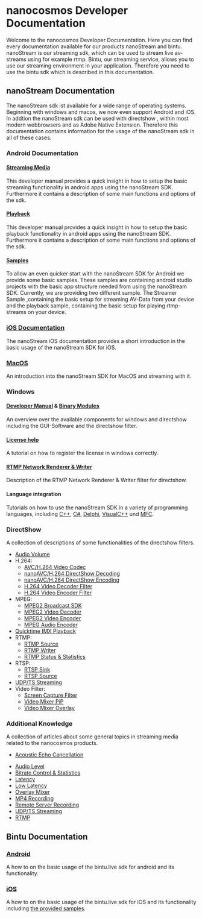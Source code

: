 # nanocosmos Developer Documentation
Welcome to the nanocosmos Developer Documentation. Here you can find every documentation available for our products nanoStream and bintu. nanoStream is our streaming sdk, which can be used to stream live av-streams using for example rtmp. Bintu, our streaming service, allows you to use our streaming environment in your application. Therefore you need to use the bintu sdk which is described in this documentation.
## nanoStream Documentation
The nanoStream sdk ist available for a wide range of operating systems. Beginning with windows and macos, we now even support Android and iOS. In addtion the nanoStream sdk can be used with directshow , within most modern webbrowsers and as Adobe Native Extension. Therefore this documentation contains information for the usage of the nanoStream sdk in all of these cases.
### Android Documentation
#### [Streaming Media](nanostream/android/android_developer_manual_streaming.md)
This developer manual provides a quick insight in how to setup the basic streaming functionality in android apps using the nanoStream SDK. Furthermore it contains a description of some main functions and options of the sdk.
#### [Playback](nanostream/android/android_developer_manual_streaming.md)
This developer manual provides a quick insight in how to setup the basic playback functionality in android apps using the nanoStream SDK. Furthermore it contains a description of some main functions and options of the sdk.
#### [Samples](nanostream/android/android_developer_manual_sample.md)
To allow an even quicker start with the nanoStream SDK for Android we provide some basic samples. These samples are containing android studio projects with the basic app structure needed from using the nanoStream SDK. Currently, we are providing two different sample. The Streamer Sample ,containing the basic setup for streaming AV-Data from your device and the playback sample, containing the basic setup for playing rtmp-streams on your device.
### [iOS Documentation](nanostream/ios/nanostream-ios-sdk.md)
The nanoStream iOS documentation provides a short introduction in the basic usage of the nanoStream SDK for iOS.
### [MacOS](nanostream/macos/nanostream-macos-sdk.md)
An introduction into the nanoStream SDK for MacOS and streaming with it.
### Windows
#### [Developer Manual](nanostream/windows/windows_developer_manual.md) & [Binary Modules](nanostream/windows/windows_binares.md)
An overview over the available components for windows and directshow including the GUI-Software and the directshow filter.
#### [License help](nanostream/windows/windows_license_help.md)
A tutorial on how to register the license in windows correctly.
#### [RTMP Network Renderer & Writer](nanostream/windows/windows_networkwriter.md)
Description of the RTMP Network Renderer & Writer filter for directshow.
#### Language integration
Tutorials on how to use the nanoStream SDK in a variety of programming languages, including [C++](nanostream/windows/language_integration/nanostream_cpp_integration.md), [C#](nanostream/windows/language_integration/nanostream_csharp_integration.md), [Delphi](nanostream/windows/language_integration/nanostream_delphi_integration.md), [VisualC++](nanostream/windows/language_integration/nanostream_activex_visualcpp.md) und [MFC](nanostream/windows/language_integration/nanostream_activex_visualcpp_mfc.md).
### DirectShow
A collection of descriptions of some functionalities of the directshow filters.

- [Audio Volume](nanostream/directshow/directshow_audio_volume.md)
- H.264:
  - [AVC/H.264 Video Codec](nanostream/directshow/directshow_avc_h264.md)
  - [nanoAVC/H.264 DirectShow Decoding](nanostream/directshow/directshow_nanoAVC_decoding_sdk.md)
  - [nanoAVC/H.264 DirectShow Encoding](nanostream/directshow/directshow_nanoAVC_encoding_sdk.md)
  - [H.264 Video Decoder Filter](nanostream/directshow/directshow_h264_video_decoder.md)
  - [H.264 Video Encoder Filter](nanostream/directshow/directshow_h264_video_encoder.md)
- MPEG:
  - [MPEG2 Broadcast SDK](nanostream/directshow/directshow_mpeg2_broadcast_sdk.md)
  - [MPEG2 Video Decoder](nanostream/directshow/directshow_mpeg2_video_decoder.md)
  - [MPEG2 Video Encoder](nanostream/directshow/directshow_mpeg2_video_encoder.md)
  - [MPEG Audio Encoder](nanostream/directshow/directshow_mpeg_audio_encoder.md)
- [Quicktime IMX Playback](nanostream/directshow/directshow_quicktime_imx.md)
- RTMP:
  - [RTMP Source](nanostream/directshow/directshow_rtmp_source.md)
  - [RTMP Writer](nanostream/directshow/directshow_rtmp_writer.md)
  - [RTMP Status & Statistics](nanostream/directshow/directshow_rtmp_status_statistics.md)
- RTSP:
  - [RTSP Sink](nanostream/directshow/directshow_rtsp_sink.md)
  - [RTSP Source](nanostream/directshow/directshow_rtsp_source.md)
- [UDP/TS Streaming](nanostream/directshow/directshow_udp_ts_streaming.md)
- Video Filter:
  - [Screen Capture Filter](nanostream/directshow/directshow_screen_capture_filter.md)
  - [Video Mixer PiP](nanostream/directshow/directshow_video_mixer.md)
  - [Video Mixer Overlay](nanostream/directshow/directshow_overlay_mixing.md)

### Additional Knowledge
A collection of articles about some general topics in streaming media related to the nanocosmos products.

*  [Acoustic Echo Cancellation](nanostream/support/nanostream_aec.md)
- [Audio Level](nanostream/support/nanostream_audio_levels.md)
- [Bitrate Control & Statistics](nanostream/support/nanostream_bitrate_control_statistics.md)
- [Latency](nanostream/support/nanostream_latency.md)
- [Low Latency](nanostream/support/nanostream_low_latency.md)
- [Overlay Mixer](nanostream/support/nanostream_mixer_overlay.md)
- [MP4 Recording](nanostream/support/nanostream_mp4_recording.md)
- [Remote Server Recording](nanostream/support/nanostream_remote_server_recording.md)
- [UDP/TS Streaming](nanostream/support/nanostream_udp_ts_streaming.md)
- [RTMP](nanostream/support/nanostream_rtmp_all.md)


## Bintu Documentation
### [Android](bintu/android/bintu-android-sdk.md)
A how to on the basic usage of the bintu.live sdk for android and its functionality.
### [iOS](bintu/ios/bintu_ios_sdk.md)
A how to on the basic usage of the bintu.live sdk for iOS and its functionality including [the provided samples](bintu/ios/bintu_ios_sample.md).
